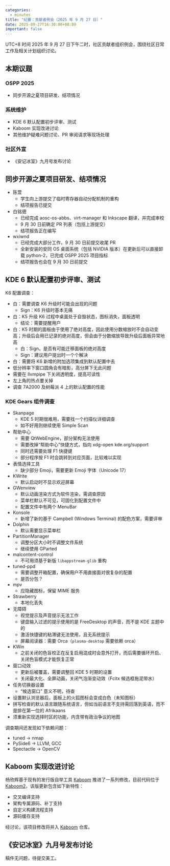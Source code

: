```yaml
---
categories:
  - minutes
title: "纪要：贡献者例会（2025 年 9 月 27 日）"
date: 2025-09-27T16:30:00+08:00
important: false
---
```


UTC+8 时间 2025 年 9 月 27 日下午二时，社区贡献者组织例会，围绕社区日常工作及相关计划组织讨论。

本期议题
---

### OSPP 2025

- 同步开源之夏项目研发、结项情况

### 系统维护

- KDE 6 默认配置初步评审、测试
- Kaboom 实现改进讨论
- 其他维护疑难问题讨论、PR 审阅请求等现场处理

### 社区外宣

- 《安记冰室》九月号发布讨论

同步开源之夏项目研发、结项情况
---

- 陈萱
    - 学生向上游提交了临时寄存器自动分配机制的重构
    - 结项报告已提交
- 白铭骢
    - 已经完成 aosc-os-abbs、virt-manager 和 Inkscape 翻译，并完成审校
    - 9 月 30 日前确定 PR 列表（包括上游提交）
    - 结项报告正在编写
- wxiwnd
    - 已经完成大部分工作，9 月 30 日前提交收尾 PR
    - 全新安装的安同 OS 桌面系统（包括 NVIDIA 版本）在更新后可以直接卸载 python-2，已完成 OSPP 2025 项目指标
    - 结项报告也会在 9 月 30 日前提交

KDE 6 默认配置初步评审、测试
---

K6 配置调查：
- 白：需要调查 K6 升级时可能会出现的问题
  - Sign：K6 升级时基本无痛
- 白：K5 升级 K6 过程中桌面处于自毁状态，图标消失，面板透明
  - 结论：需要提醒用户
- 白：K5 时期的面板由于使用了绝对高度，因此使用分数缩放时不会自动变高；升级后会用已记录的绝对高度，但会由于分数缩放导致升级后面板异常地高
  - 白：Sign，是否有可能迁移面板的绝对高度
  - Sign：建议用户提出时一个个解决
- 白：需要将 K6 新增的附加选项集成到默认配置中去
- 低分辨率下窗口圆角会有暗影，高分屏下无此问题
- 需要在 llvmpipe 下关闭透明度，提高可读性
- 左上角的热点要关掉
- 调查 7A2000 及树莓派 4 上的默认配置的性能

### KDE Gears 组件调查

- Skanpage
    - KDE 5 时期很难用，需要找一个扫描仪详细调查
    - 如不好用则继续使用 Simple Scan
- 帮助中心
    - 需要 QtWebEngine，部分架构无法使用
    - 需要改掉“帮助中心”快捷方式，指向 xdg-open kde.org/support
    - 同时还需要处理 F1 快捷键
    - 部分程序按 F1 时会跳转到对应页面，比较难以实现
- 表情选择工具
    - 缺少部分 Emoji，需要更新 Emoji 字体（Unicode 17）
- KWrite
    - 默认启动时不显示欢迎屏幕
- GWenview
    - 默认动画渲染方式为软件渲染，需调查原因
    - 菜单栏默认不可见，可固化到配置文件中
    - 配置文件中有两个 MenuBar
- Konsole
    - 新增了新的基于 Campbell (Windows Terminal) 的配色方案，需要评审
- Dolphin
    - 默认需要显示菜单栏
- PartitionManager
    - 调整分区大小时不调整文件系统
    - 继续使用 GParted
- malcontent-control
    - 不可用须基于新版 `libappstream-glib` 重构
- tuned-ppd
    - 需要调整开箱配置，确保用户不用直接面对很复杂的配置
    - 是否分包？
- mpv
    - 应隐藏图标，保留 MIME 服务
- Strawberry
    - 本地化丢失
- 无障碍
    - 视觉提示及声音提示无法工作
    - 键盘输入过滤的提示使用的是 FreeDesktop 的声音，而不是 KDE 主题中的
    - 激活快捷键的粘滞键无法使用，且无系统提示
    - 屏幕阅读器：需要 Orca（`plasma-desktop` 需要依赖 orca）
- KWin
    - 之前关闭的色盲校正在反复启用混成时会意外打开，而后需要循环开启、关闭色盲模式才能恢复正常
- 窗口动效
    - 更新后被覆盖，需要调整回 KDE 5 时期的设置
    - 关闭最大化、全屏动画，关闭气泡渐变动效（Fcitx 候选框拖泥带水）
- 任务切换器设置
    - “候选窗口” 意义不明，待查
- 设置默认浏览器后，面板上的火狐图标会变成白色（未知图标）
- 拼写检查的默认语言跟随系统语言，但如当前语言不支持需回落到英语，而不是排在第一位的 Afrikaans
- 须重新实现选择时区的功能，内含带有政治争议的地图

调查期间还发现如下依赖问题：

- tuned -> nmap
- PySide6 -> LLVM, GCC
- Spectactle -> OpenCV

Kaboom 实现改进讨论
---

杨欣辉基于现有的发行版自举工具 [Kaboom](https://github.com/AOSC-Dev/kaboom) 推进了一系列修改，目前代码位于 [Kaboom2](https://github.com/Cyanoxygen/kaboom2)，该版更新包含如下新特性：

- 交叉编译支持
- 架构专属源码、补丁支持
- 自定义构建流程支持
- 源码缓存支持

经讨论，该项目修改将并入 [Kaboom](https://github.com/AOSC-Dev/kaboom) 仓库。

《安记冰室》九月号发布讨论
---

稿件无问题，待提交美工。